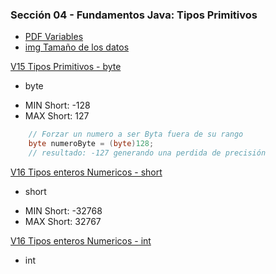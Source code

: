 ### Sección 04 - Fundamentos Java: Tipos Primitivos
- [PDF Variables](Apuntes/01-VariablesJava.pdf)
- [img Tamaño de los datos](Apuntes/tamaños-del-tipo-de-dato.png)

[V15 Tipos Primitivos - byte](V15-Tipos-Primitivos-Byte/src/v15/tipos/primitivos/V15TiposPrimitivos.java)
* byte 
 - MIN Short: -128
 - MAX Short: 127
```java
    // Forzar un numero a ser Byta fuera de su rango
    byte numeroByte = (byte)128;
    // resultado: -127 generando una perdida de precisión
```

[V16 Tipos enteros Numericos - short](V16-Tipos-Enteros-Numericos/src/v16/tipos/enteros/numericos/V16TiposEnterosNumericos.java)
* short
 - MIN Short: -32768
 - MAX Short: 32767

[V16 Tipos enteros Numericos - int](V16-Tipos-Enteros-Numericos/src/v16/tipos/enteros/numericos/V16TiposEnterosNumericos.java)
* int

